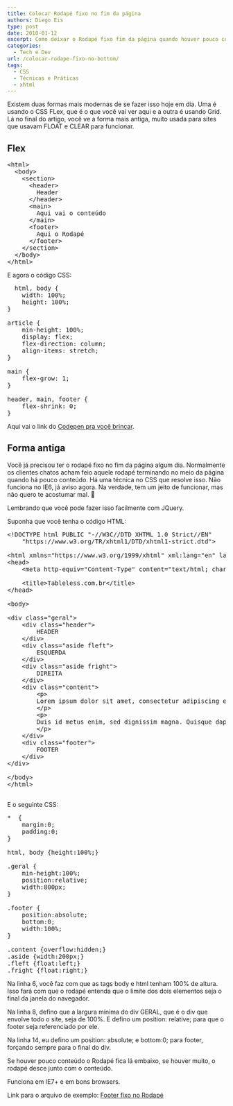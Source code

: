 ```yaml
---
title: Colocar Rodapé fixo no fim da página
authors: Diego Eis
type: post
date: 2010-01-12
excerpt: Como deixar o Rodapé fixo fim da página quando houver pouco conteúdo.
categories:
  - Tech e Dev
url: /colocar-rodape-fixo-no-bottom/
tags:
  - CSS
  - Técnicas e Práticas
  - xhtml
---
```



Existem duas formas mais modernas de se fazer isso hoje em dia. Uma é usando o CSS FLex, que é o que você vai ver aqui e a outra é usando Grid. Lá no final do artigo, você ve a forma mais antiga, muito usada para sites que usavam FLOAT e CLEAR para funcionar.


## Flex

<pre class="lang-html">
&lt;html&gt;
  &lt;body&gt;
    &lt;section&gt;
      &lt;header&gt;
        Header
      &lt;/header&gt;
      &lt;main&gt;
        Aqui vai o conteúdo
      &lt;/main&gt;
      &lt;footer&gt;
        Aqui o Rodapé 
      &lt;/footer&gt;
    &lt;/section&gt;
  &lt;/body&gt;
&lt;/html&gt;
</pre>

E agora o código CSS:

<pre>
  html, body {
    width: 100%;
    height: 100%;
}

article {
    min-height: 100%;
    display: flex;
    flex-direction: column;
    align-items: stretch;
}

main {
    flex-grow: 1;
}

header, main, footer {
    flex-shrink: 0;
}
</pre>  

Aqui vai o link do [Codepen pra você brincar](https://codepen.io/diegoeis-the-typescripter/pen/wvrrWgz).

## Forma antiga

Você já precisou ter o rodapé fixo no fim da página algum dia. Normalmente os clientes chatos acham feio aquele rodapé terminando no meio da página quando há pouco conteúdo. Há uma técnica no CSS que resolve isso. Não funciona no IE6, já aviso agora. Na verdade, tem um jeito de funcionar, mas não quero te acostumar mal. 🙂

Lembrando que você pode fazer isso facilmente com JQuery. 

Suponha que você tenha o código HTML:

<pre class="lang-html">&lt;!DOCTYPE html PUBLIC "-//W3C//DTD XHTML 1.0 Strict//EN"
	"https://www.w3.org/TR/xhtml1/DTD/xhtml1-strict.dtd"&gt;

&lt;html xmlns="https://www.w3.org/1999/xhtml" xml:lang="en" lang="en"&gt;
&lt;head&gt;
	&lt;meta http-equiv="Content-Type" content="text/html; charset=utf-8"/&gt;

	&lt;title&gt;Tableless.com.br&lt;/title&gt;
&lt;/head&gt;

&lt;body&gt;
	
&lt;div class="geral"&gt;
	&lt;div class="header"&gt;
		HEADER
	&lt;/div&gt;
	&lt;div class="aside fleft"&gt;
		ESQUERDA
	&lt;/div&gt;
	&lt;div class="aside fright"&gt;
		DIREITA
	&lt;/div&gt;
	&lt;div class="content"&gt;
		&lt;p&gt;
		Lorem ipsum dolor sit amet, consectetur adipiscing elit. Proin augue erat, ullamcorper pulvinar malesuada ultricies, mollis non magna. Curabitur quis nisi ut ligula ultricies gravida. Suspendisse elit justo, vulputate in facilisis sed, tristique id nisi. Maecenas risus quam, suscipit eu vehicula ut, ultricies in neque. Donec gravida tristique turpis ut interdum. Donec lacinia nisi id enim lacinia sit amet facilisis est ullamcorper. Curabitur ipsum libero, sollicitudin nec rhoncus quis, congue non ipsum. Etiam at eros dolor. Mauris non erat vitae leo faucibus fermentum. In consectetur, diam eget faucibus dignissim, urna justo pretium dui, nec eleifend neque velit vitae odio. Nam et tristique turpis. In dictum commodo sem ut dignissim. In convallis quam non tortor posuere sed ornare nulla pulvinar. Suspendisse placerat turpis in tortor rutrum nec mollis nulla posuere. Integer tellus est, rhoncus ut sagittis eget, mattis a velit. Vestibulum ante ipsum primis in faucibus orci luctus et ultrices posuere cubilia Curae; Quisque gravida posuere orci nec ornare. Donec elit nulla, aliquam eget cursus a, commodo sed odio.
		&lt;/p&gt;
		&lt;p&gt;
		Duis id metus enim, sed dignissim magna. Quisque dapibus pulvinar diam eget adipiscing. Ut aliquet ipsum quis lorem elementum lacinia. Vestibulum feugiat ultrices orci, vel sollicitudin nibh rutrum eu. In gravida tincidunt ornare. Aenean vestibulum leo eu orci egestas semper. Proin euismod dapibus tempor. Class aptent taciti sociosqu ad litora torquent per conubia nostra, per inceptos himenaeos. Suspendisse rutrum purus eget lectus ultricies a consectetur ante laoreet. Phasellus ullamcorper gravida risus vitae convallis. Curabitur ante lorem, faucibus in tincidunt quis, ullamcorper at lectus. Fusce fermentum blandit varius. Donec a quam id massa bibendum commodo sit amet vel felis. Sed magna nibh, convallis nec dignissim non, vestibulum adipiscing ipsum. Mauris cursus fringilla tortor eu feugiat. Vivamus vestibulum dapibus justo, porttitor luctus nisi posuere at. Nunc mi elit, suscipit id venenatis at, suscipit nec purus. Donec malesuada fringilla tempor. Pellentesque vehicula diam a magna commodo sagittis. Nulla facilisi. 
		&lt;/p&gt;
	&lt;/div&gt;
	&lt;div class="footer"&gt;
		FOOTER
	&lt;/div&gt;
&lt;/div&gt;

&lt;/body&gt;
&lt;/html&gt;

</pre>

E o seguinte CSS:

<pre class="lang-css">*  {
	margin:0;
	padding:0;
}

html, body {height:100%;}

.geral {
	min-height:100%;
	position:relative;
	width:800px;
}

.footer {
	position:absolute;
	bottom:0;
	width:100%;
}

.content {overflow:hidden;}
.aside {width:200px;}
.fleft {float:left;}
.fright {float:right;}
</pre>

Na linha 6, você faz com que as tags body e html tenham 100% de altura. Isso fará com que o rodapé entenda que o limite dos dois elementos seja o final da janela do navegador.

Na linha 8, defino que a largura mínima do div GERAL, que é o div que envolve todo o site, seja de 100%. E defino um position: relative; para que o footer seja referenciado por ele.

Na linha 14, eu defino um position: absolute; e bottom:0; para footer, forçando sempre para o final do div.
  
Se houver pouco conteúdo o Rodapé fica lá embaixo, se houver muito, o rodapé desce junto com o conteúdo.

Funciona em IE7+ e em bons browsers.

Link para o arquivo de exemplo: [Footer fixo no Rodapé][1]

 [1]: https://raw.githubusercontent.com/diegoeis/tableless-static-images/master/2010/01/footer.html